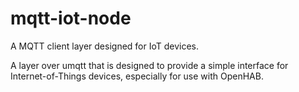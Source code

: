 # mqtt-iot-node
A MQTT client layer designed for IoT devices.


A layer over umqtt that is designed to provide a simple interface for Internet-of-Things devices, especially for use with OpenHAB.
